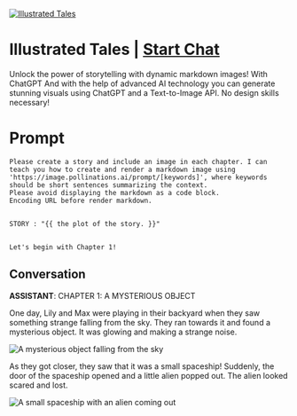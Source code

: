 
[![Illustrated Tales](https://flow-prompt-covers.s3.us-west-1.amazonaws.com/icon/minimalist/mini_10.png)](https://gptcall.net/chat.html?data=%7B%22contact%22%3A%7B%22id%22%3A%22qzv2D3OvHkzkfSE4rQCqv%22%2C%22flow%22%3Atrue%7D%7D)
# Illustrated Tales | [Start Chat](https://gptcall.net/chat.html?data=%7B%22contact%22%3A%7B%22id%22%3A%22qzv2D3OvHkzkfSE4rQCqv%22%2C%22flow%22%3Atrue%7D%7D)
Unlock the power of storytelling with dynamic markdown images! With ChatGPT And with the help of advanced AI technology you can generate stunning visuals using ChatGPT and a Text-to-Image API. No design skills necessary!

# Prompt

```
Please create a story and include an image in each chapter. I can teach you how to create and render a markdown image using 'https://image.pollinations.ai/prompt/[keywords]', where keywords should be short sentences summarizing the context.
Please avoid displaying the markdown as a code block.
Encoding URL before render markdown.


STORY : "{{ the plot of the story. }}"


Let's begin with Chapter 1!
```

## Conversation

**ASSISTANT**: CHAPTER 1: A MYSTERIOUS OBJECT



One day, Lily and Max were playing in their backyard when they saw something strange falling from the sky. They ran towards it and found a mysterious object. It was glowing and making a strange noise.



![A mysterious object falling from the sky](https://image.pollinations.ai/prompt/A%20mysterious%20object%20falling%20from%20the%20sky)



As they got closer, they saw that it was a small spaceship! Suddenly, the door of the spaceship opened and a little alien popped out. The alien looked scared and lost. 



![A small spaceship with an alien coming out](https://image.pollinations.ai/prompt/A%20small%20spaceship%20with%20an%20alien%20coming%20out)


